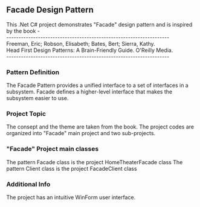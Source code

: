 ## Facade Design Pattern

This .Net C# project demonstrates "Facade" design pattern and is inspired by the book -   
	-------------------------------------------------------------------  
	Freeman, Eric; Robson, Elisabeth; Bates, Bert; Sierra, Kathy.   
	Head First Design Patterns: A Brain-Friendly Guide. O'Reilly Media.  
	-------------------------------------------------------------------

### Pattern Definition

The Facade Pattern provides a unified interface to a set of interfaces in a subsystem. 
Facade defines a higher-level interface that makes the subsystem easier to use.

### Project Topic

The consept and the theme are taken from the book.
The project codes are organized into "Facade" main project and two sub-projects.

### "Facade" Project main classes

The pattern Facade class is the project HomeTheaterFacade class
The pattern Client class is the project FacadeClient class

### Additional Info

The project has an intuitive WinForm user interface.

